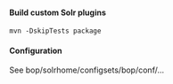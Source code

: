 #### Build custom Solr plugins

    mvn -DskipTests package

#### Configuration

See bop/solrhome/configsets/bop/conf/...
